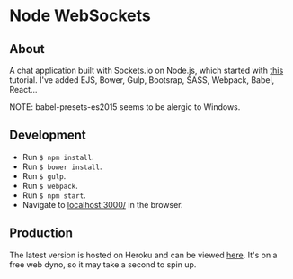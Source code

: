 # Node WebSockets

## About
A chat application built with Sockets.io on Node.js, which started with [this](http://socket.io/get-started/chat/) tutorial. I've added EJS, Bower, Gulp, Bootsrap, SASS, Webpack, Babel, React...

NOTE: babel-presets-es2015 seems to be alergic to Windows.

## Development
* Run `$ npm install`.
* Run `$ bower install`.
* Run `$ gulp`.
* Run `$ webpack`.
* Run `$ npm start`.
* Navigate to [localhost:3000/](http://localhost:3000) in the browser.

## Production
The latest version is hosted on Heroku and can be viewed [here](http://node-websockets.herokuapp.com/). It's on a free web dyno, so it may take a second to spin up.
